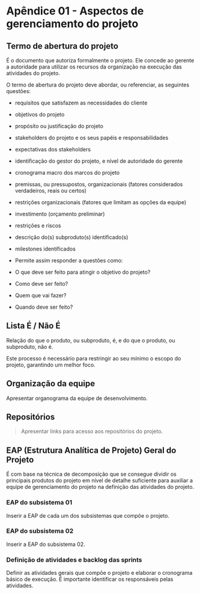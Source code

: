 
 
# **Apêndice 01 - Aspectos de gerenciamento do projeto**

## **Termo de abertura do projeto**

É o documento que autoriza formalmente o projeto. Ele concede ao gerente
a autoridade para utilizar os recursos da organização na execução das
atividades do projeto.

O termo de abertura do projeto deve abordar, ou referenciar, as
seguintes questões:

-   requisitos que satisfazem as necessidades do cliente

-   objetivos do projeto

-   propósito ou justificação do projeto

-   stakeholders do projeto e os seus papéis e responsabilidades

-   expectativas dos stakeholders

-   identificação do gestor do projeto, e nível de autoridade do gerente

-   cronograma macro dos marcos do projeto

-   premissas, ou pressupostos, organizacionais (fatores considerados
    verdadeiros, reais ou certos)

-   restrições organizacionais (fatores que limitam as opções da equipe)

-   investimento (orçamento preliminar)

-   restrições e riscos

-   descrição do(s) subproduto(s) identificado(s)

-   milestones identificados

-   Permite assim responder a questões como:

-   O que deve ser feito para atingir o objetivo do projeto?

-   Como deve ser feito?

-   Quem que vai fazer?

-   Quando deve ser feito?

## **Lista É / Não É**

Relação do que o produto, ou subproduto, é, e do que o produto, ou
subproduto, não é.

Este processo é necessário para restringir ao seu mínimo o escopo do
projeto, garantindo um melhor foco.

## **Organização da equipe**

Apresentar organograma da equipe de desenvolvimento.

## **Repositórios**

> Apresentar links para acesso aos repositórios do projeto.

## **EAP (Estrutura Analítica de Projeto) Geral do Projeto**

É com base na técnica de decomposição que se consegue dividir os
principais produtos do projeto em nível de detalhe suficiente para
auxiliar a equipe de gerenciamento do projeto na definição das
atividades do projeto.

### **EAP do subsistema 01**

Inserir a EAP de cada um dos subsistemas que compõe o projeto.

### **EAP do subsistema 02**

Inserir a EAP do subsistema 02.

### **Definição de atividades e backlog das sprints**

Definir as atividades gerais que compõe o projeto e elaborar o
cronograma básico de execução. É importante identificar os responsáveis
pelas atividades.
